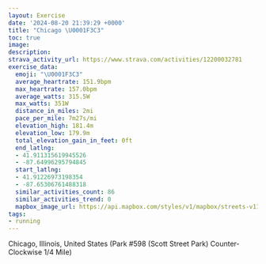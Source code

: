 ```yaml
---
layout: Exercise
date: '2024-08-20 21:39:29 +0000'
title: "Chicago \U0001F3C3"
toc: true
image:
description:
strava_activity_url: https://www.strava.com/activities/12200032781
exercise_data:
  emoji: "\U0001F3C3"
  average_heartrate: 151.9bpm
  max_heartrate: 157.0bpm
  average_watts: 315.5W
  max_watts: 351W
  distance_in_miles: 2mi
  pace_per_mile: 7m27s/mi
  elevation_high: 181.4m
  elevation_low: 179.9m
  total_elevation_gain_in_feet: 0ft
  end_latlng:
  - 41.911315619945526
  - -87.64996295794845
  start_latlng:
  - 41.91226973198354
  - -87.65306761488318
  similar_activities_count: 86
  similar_activities_trend: 0
  mapbox_image_url: https://api.mapbox.com/styles/v1/mapbox/streets-v11/static/path-5+787af2-1.0(e%7Bx~Fll~uOEwBGc%40BMFOt%40%7D%40Pc%40b%40u%40Z_%40%60%40y%40Ha%40Ac%40Bg%40McTAkHBs%40DIJARB%5ECPBX%3FJ%40BDBP%40%5C%3FfELh%40TPPFzAGZSLSDO%3FS%3Fk%40CM%3FoAC%5BI%5BQSUI%5DAs%40DM%40KFQRGNEZ%3Fr%40B%60BBZHVHLJFRD~AGTQNUFQEsCGq%40O%5DQMKCi%40%3Fu%40FQJMTGZCb%40%40~BB%5EJTVRJBl%40Al%40CRGRUHU%40SCsCEa%40IWIKQI_%40GkAHIDKLM%5EE%60%40%3FrA%40t%40Hn%40RVHDJ%40n%40%3Ft%40GPIT_%40%40S%3F%7DBEu%40GWGMOOYGaAEu%40%40QCUIq%40G%5B%40YFKFCD%3FRBn%40%3FjBDbCEdBDjA%40r%40Ez%40HxAGj%40Ff%40%3F%60AI%5EBNJZG%5C),pin-s-s+e5b22e(-87.65143,41.91171),pin-s-f+89ae00(-87.64833000000002,41.91085999999997)/auto/800x800?access_token=pk.eyJ1Ijoiam9zaGJlY2ttYW4iLCJhIjoiY205eWR2aDd1MWZ6djJrbXc4a3M0bWZleiJ9.XiG9OWkNcZk2QzjJbxLB4A
tags:
- running
---
```




Chicago, Illinois, United States (Park #598 (Scott Street Park) Counter-Clockwise 1/4 Mile)
